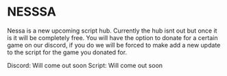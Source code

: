 # NESSSA

Nessa is a new upcoming script hub. Currently the hub isnt out but once it is it will be completely free.
You will have the option to donate for a certain game on our discord, if you do we will be forced to make add a new update to the script for the game you donated for.

Discord: Will come out soon
Script: Will come out soon
